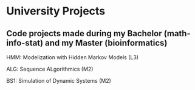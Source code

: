 # University Projects
## Code projects made during my Bachelor (math-info-stat) and my Master (bioinformatics)

HMM: Modelization with Hidden Markov Models (L3)

ALG: Sequence ALgorithmics (M2)

BS1: Simulation of Dynamic Systems (M2)
